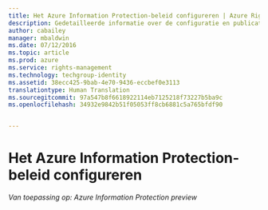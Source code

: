 ```yaml
---
title: Het Azure Information Protection-beleid configureren | Azure Rights Management
description: Gedetailleerde informatie over de configuratie en publicatie van het Azure Information Protection-beleid.
author: cabailey
manager: mbaldwin
ms.date: 07/12/2016
ms.topic: article
ms.prod: azure
ms.service: rights-management
ms.technology: techgroup-identity
ms.assetid: 38ecc425-9bab-4e70-9436-eccbef0e3113
translationtype: Human Translation
ms.sourcegitcommit: 97a547b8f6618922114eb7125218f73227b5ba9c
ms.openlocfilehash: 34932e9842b51f05053ff8cb6881c5a765bfdf90


---
```


# Het Azure Information Protection-beleid configureren 

*Van toepassing op: Azure Information Protection preview*




<!--HONumber=Aug16_HO3-->


